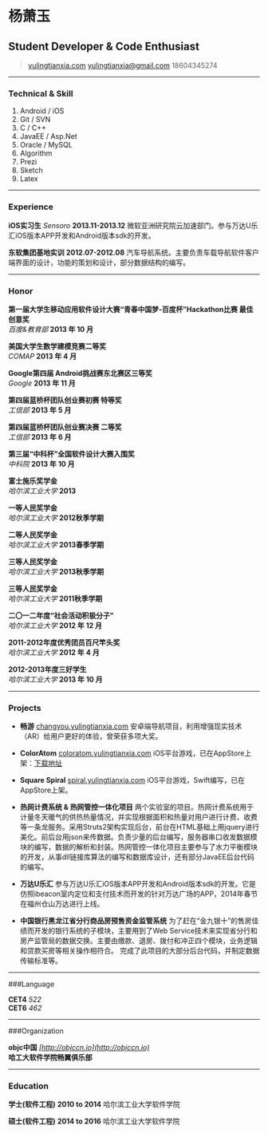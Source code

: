 # 杨萧玉
## Student Developer & Code Enthusiast

> [yulingtianxia.com](http://yulingtianxia.com)
> [yulingtianxia@gmail.com](mailto:yulingtianxia@gmail.com)
> 18604345274

------

### Technical & Skill

1. Android / iOS
1. Git / SVN
1. C / C++
1. JavaEE / Asp.Net
1. Oracle / MySQL 
1. Algorithm
1. Prezi
1. Sketch
1. Latex

------

### Experience

**iOS实习生** *Sensoro* __2013.11-2013.12__
	微软亚洲研究院云加速部门。参与万达U乐汇iOS版本APP开发和Android版本sdk的开发。

**东软集团基地实训** __2012.07-2012.08__
	汽车导航系统。主要负责车载导航软件客户端界面的设计，功能的策划和设计，部分数据结构的编写。

------

### Honor
**第一届大学生移动应用软件设计大赛“青春中国梦-百度杯”Hackathon比赛 最佳创意奖**  
*百度&教育部*  __2013 年 10 月__  

**美国大学生数学建模竞赛二等奖**  
*COMAP*  __2013 年 4 月__  

**Google第四届 Android挑战赛东北赛区三等奖**  
*Google* __2013 年 11 月__  

**第四届蓝桥杯团队创业赛初赛 特等奖**  
*工信部* __2013 年 5 月__  

**第四届蓝桥杯团队创业赛决赛 二等奖**  
*工信部* __2013 年 6 月__  

**第三届“中科杯”全国软件设计大赛入围奖**  
*中科院* __2013 年 10 月__  

**富士施乐奖学金**  
*哈尔滨工业大学* __2013__  

**一等人民奖学金**  
*哈尔滨工业大学* __2012秋季学期__  

**二等人民奖学金**  
*哈尔滨工业大学* __2013春季学期__  

**三等人民奖学金**  
*哈尔滨工业大学* __2013秋季学期__  

**三等人民奖学金**  
*哈尔滨工业大学* __2011秋季学期__  

**二〇一二年度“社会活动积极分子”**  
*哈尔滨工业大学* __2012 年 12 月__  

**2011-2012年度优秀团员百尺竿头奖**  
*哈尔滨工业大学* __2012 年 4 月__  

**2012-2013年度三好学生**  
*哈尔滨工业大学* __2013 年 10 月__  

------

### Projects

* **畅游**
	<a href=http://changyou.yulingtianxia.com class=not-printed>changyou.yulingtianxia.com</a>
	安卓端导航项目，利用增强现实技术（AR）给用户更好的体验，曾荣获多项大奖。

* **ColorAtom**
	<a href=http://coloratom.yulingtianxia.com class=not-printed>coloratom.yulingtianxia.com</a>
	iOS平台游戏，已在AppStore上架：[下载地址](https://itunes.apple.com/us/app/coloratom/id918469696?mt=8)

* **Square Spiral**
	<a href=http://spiral.yulingtianxia.com class=not-printed>spiral.yulingtianxia.com</a>
	iOS平台游戏，Swift编写，已在AppStore上架。

* **热网计费系统 & 热网管控一体化项目**
	两个实验室的项目。热网计费系统用于计量冬天暖气的供热热量情况，并实现根据面积和热量对用户进行计费、收费等一条龙服务。采用Struts2架构实现后台，前台在HTML基础上用jquery进行美化。前后台用json来传数据。负责少量的后台编写，服务器串口收发数据模块的编写，数据的解析和封装。热网管控一体化项目主要参与了水力平衡模块的开发，从事dll链接库算法的编写和数据库设计，还有部分JavaEE后台代码的编写。

* **万达U乐汇**
	参与万达U乐汇iOS版本APP开发和Android版本sdk的开发。它是仿照ibeacon室内定位和支付技术而开发的针对万达广场的APP，2014年春节在福州仓山万达进行上线。

* **中国银行黑龙江省分行商品房预售资金监管系统**
	为了赶在“金九银十”的售房佳绩而开发的银行系统的子模块，主要用到了Web Service技术来实现省分行和房产监管局的数据交换。主要由缴款、退房、拨付和冲正四个模块，业务逻辑和贷款买房等相关操作相符合。 完成了此项目的大部分后台代码，并制定数据传输标准等。

<!--* **HardChoice**
	<a href=http://hardchoice.yulingtianxia.com class=not-printed>hardchoice.yulingtianxia.com</a>
	iOS平台生活类应用,Swift编写，已在AppStore上架。-->
  

------
###Language

**CET4** *522*  
**CET6** *462*  

------

###Organization

**objc中国** *[http://objccn.io](http://objccn.io)*   
**哈工大软件学院畅翼俱乐部**  

------

### Education

**学士(软件工程)** __2010 to 2014__
	哈尔滨工业大学软件学院

**硕士(软件工程)** __2014 to 2016__
	哈尔滨工业大学软件学院


<script>
  (function(i,s,o,g,r,a,m){i['GoogleAnalyticsObject']=r;i[r]=i[r]||function(){
  (i[r].q=i[r].q||[]).push(arguments)},i[r].l=1*new Date();a=s.createElement(o),
  m=s.getElementsByTagName(o)[0];a.async=1;a.src=g;m.parentNode.insertBefore(a,m)
  })(window,document,'script','//www.google-analytics.com/analytics.js','ga');

  ga('create', 'UA-49704553-1', 'auto');
  ga('send', 'pageview');

</script>